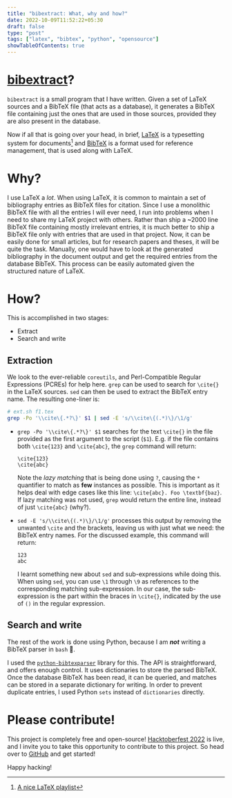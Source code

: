 ```yaml
---
title: "bibextract: What, why and how?"
date: 2022-10-09T11:52:22+05:30
draft: false
type: "post"
tags: ["latex", "bibtex", "python", "opensource"]
showTableOfContents: true
---
```


# [**bibextract**](https://github.com/CodePurble/bibextract)?
`bibextract` is a small program that I have written. Given a set of LaTeX
sources and a BibTeX file (that acts as a database), it generates a BibTeX file
containing just the ones that are used in those sources, provided they are also
present in the database.

Now if all that is going over your head, in brief,
[LaTeX](https://www.latex-project.org/about/) is a typesetting system for
documents[^1] and [BibTeX](http://www.bibtex.org/) is a format used for
reference management, that is used along with LaTeX.

[^1]: [A nice LaTeX
  playlist](https://www.youtube.com/watch?v=NwnYHoNtfJ0&list=PL-p5XmQHB_JSQvW8_mhBdcwEyxdVX0c1T)

# Why?
I use LaTeX a _lot_. When using LaTeX, it is common to maintain a set of
bibliography entries as BibTeX files for citation. Since I use a
monolithic BibTeX file with all the entries I will ever need, I run into
problems when I need to share my LaTeX project with others. Rather than ship a
~2000 line BibTeX file containing mostly irrelevant entries, it is much better
to ship a BibTeX file only with entries that are used in that project. Now,
it can be easily done for small articles, but for research papers and theses,
it will be quite the task. Manually, one would have to look at the generated
bibliography in the document output and get the required entries from the
database BibTeX. This process can be easily automated given the structured
nature of LaTeX.

# How?
This is accomplished in two stages:
* Extract
* Search and write

## Extraction
We look to the ever-reliable `coreutils`, and Perl-Compatible Regular
Expressions (PCREs) for help here. `grep` can be used to search for `\cite{}`
in the LaTeX sources. `sed` can then be used to extract the BibTeX entry name.
The resulting one-liner is:
```sh
# ext.sh f1.tex
grep -Po '\\cite\{.*?\}' $1 | sed -E 's/\\cite\{(.*)\}/\1/g'
```

* `grep -Po '\\cite\{.*?\}' $1` searches for the text `\cite{}` in the file
  provided as the first argument to the script (`$1`).   E.g. if the file
  contains both `\cite{123}` and `\cite{abc}`, the `grep` command will return:
  ```
  \cite{123}
  \cite{abc}
  ```
  Note the _lazy matching_ that is being done using `?`, causing the `*`
  quantifier to match as **few** instances as possible. This is important as it
  helps deal with edge cases like this line: `\cite{abc}. Foo \textbf{baz}`. If
  lazy matching was not used, `grep` would return the entire line, instead of
  just `\cite{abc}` (why?).

* `sed -E 's/\\cite\{(.*)\}/\1/g'` processes this output by removing the
  unwanted `\cite` and the brackets, leaving us with just what we need: the
  BibTeX entry names. For the discussed example, this command will return:
  ```
  123
  abc
  ```
  I learnt something new about `sed` and sub-expressions while doing this. When
  using `sed`, you can use `\1` through `\9` as references to the corresponding
  matching sub-expression. In our case, the sub-expression is the part within
  the braces in `\cite{}`, indicated by the use of `()` in the regular
  expression.

## Search and write
The rest of the work is done using Python, because I am **_not_** writing a
BibTeX parser in `bash` 🤣.

I used the
[`python-bibtexparser`](https://github.com/sciunto-org/python-bibtexparser)
library for this. The API is straightforward, and offers enough control. It
uses dictionaries to store the parsed BibTeX. Once the database BibTeX has been
read, it can be queried, and matches can be stored in a separate dictionary for
writing. In order to prevent duplicate entries, I used Python `sets` instead of
`dictionaries` directly.

# Please contribute!
This project is completely free and open-source! [Hacktoberfest
2022](https://hacktoberfest.com/) is live, and I invite you to take this
opportunity to contribute to this project. So head over to
[GitHub](https://github.com/CodePurble/bibextract) and get started!

Happy hacking!
